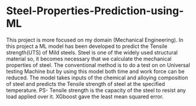 # Steel-Properties-Prediction-using-ML
This project is more focused on my domain (Mechanical Engineering). In this project a ML model has been developed to predict the Tensile strength(UTS) of Mild steels. Steel is one of the widely used structural material so, it becomes necessary that we calculate the mechanical properties of steel.
The conventional method is to do a test on on Universal testing Machine but by using this model both time and work force can be reduced. The model takes inputs of the chemical and alloying composition of steel and predicts the Tensile strength of steel at the specified temperature.
PS- Tensile strength is the capacity of the steel to resist any load applied over it.
XGboost gave the least mean squared error. 
